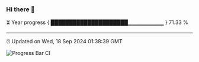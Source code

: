 ### Hi there 👋

⏳ Year progress { █████████████████████▁▁▁▁▁▁▁▁▁ } 71.33 %

---

⏰ Updated on Wed, 18 Sep 2024 01:38:39 GMT

![Progress Bar CI](https://github.com/ZhaoGui/ZhaoGui/workflows/Progress%20Bar%20CI/badge.svg)
